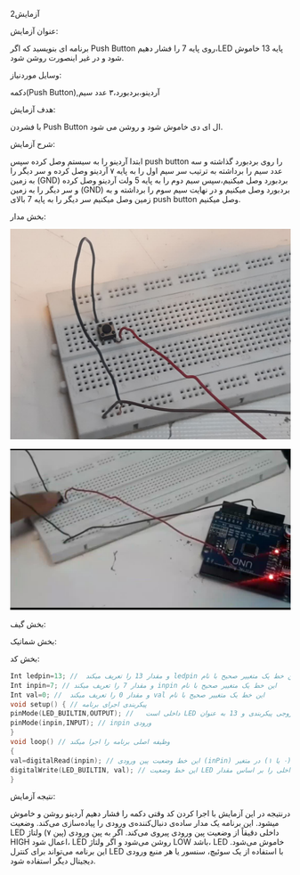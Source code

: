 آزمایش2

عنوان آزمایش:

برنامه ای بنویسید که اگر Push Button روی پایه 7 را فشار دهیم،LED پایه 13 خاموش شود و در غیر اینصورت روشن شود.

 وسایل موردنیاز:

دکمه(Push Button),آردینو،بردبورد،۳ عدد سیم

هدف آزمایش:

با فشردن Push Button ال ای دی خاموش شود و روشن می شود.

شرح آزمایش:

ابتدا آردینو را به سیستم وصل کرده سپس push button را روی بردبورد گذاشته و سه عدد سیم را برداشته به ترتیب سر سیم اول را به پایه ۷ آردینو وصل کرده و سر دیگر را به زمین (GND) بردبورد وصل میکنیم،سپس سیم دوم را به پایه 5 ولت آردینو وصل کرده و سر دیگر را به زمین (GND) بردبورد وصل میکنیم و در نهایت سیم سوم را برداشته و به زمین وصل میکنیم سر دیگر را به پایه 7 بالای push button وصل میکنیم.

بخش مدار:

![code](./photo17457949476.jpg)


![code](./photo17465539835.jpg)

بخش گیف:


بخش شماتیک:

بخش کد:


```cpp
Int ledpin=13; //  و مقدار 13 را تعریف میکند ledpin این خط یک متغییر صحیح با نام  
Int inpin=7; // و مقدار 7 را تعریف میکند inpin این خط یک متغییر صحیح با نام
Int val=0; //  و مقدار 0 را تعریف میکند val این خط یک متغییر صحیح با نام
void setup() { // پیکربندی اجرای برنامه
pinMode(LED_BUILTIN,OUTPUT); //   داخلی است LED خروجی پیکربندی و 13 به عنوان
pinMode(inpin,INPUT); // inpin ورودی 
}
void loop() // وظیفه اصلی برنامه را اجرا میکند
{
val=digitalRead(inpin); // این خط وضعیت پین ورودی (inPin) را می‌خواند و مقدار آن را (۰ یا ۱) در متغیر val ذخیره می‌کند.  digitalRead()  مقدار HIGH (۱) را اگر پین HIGH باشد و LOW (۰) را اگر پین LOW باشد برمی‌گرداند.
digitalWrite(LED_BUILTIN, val); // این خط وضعیت LED داخلی را بر اساس مقدار val تنظیم می‌کند.  اگر val برابر با HIGH (۱) باشد،  LED روشن می‌شود و اگر val برابر با LOWدر کل:  LED خاموش می‌شود.
}
```
نتیجه آزمایش:

درنتیجه در این آزمایش با اجرا کردن کد وقتی دکمه را فشار دهیم آردینو روشن و خاموش میشود.
این برنامه یک مدار ساده‌ی دنبال‌کننده‌ی ورودی را پیاده‌سازی می‌کند.  وضعیت LED داخلی دقیقاً از وضعیت پین ورودی پیروی می‌کند.  اگر به پین ورودی (پین ۷) ولتاژ HIGH اعمال شود،  LED روشن می‌شود و اگر ولتاژ LOW باشد،  LED خاموش می‌شود.  این برنامه می‌تواند برای کنترل LED با استفاده از یک سوئیچ،  سنسور یا هر منبع ورودی دیجیتال دیگر استفاده شود.

